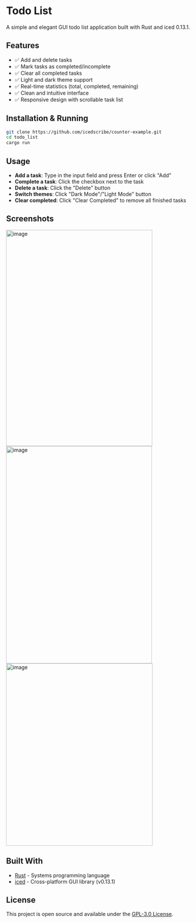 # Todo List

A simple and elegant GUI todo list application built with Rust and iced 0.13.1.

## Features

- ✅ Add and delete tasks
- ✅ Mark tasks as completed/incomplete
- ✅ Clear all completed tasks
- ✅ Light and dark theme support
- ✅ Real-time statistics (total, completed, remaining)
- ✅ Clean and intuitive interface
- ✅ Responsive design with scrollable task list


## Installation & Running
```bash
git clone https://github.com/icedscribe/counter-example.git
cd todo_list
cargo run
```


## Usage

- **Add a task**: Type in the input field and press Enter or click "Add"
- **Complete a task**: Click the checkbox next to the task
- **Delete a task**: Click the "Delete" button
- **Switch themes**: Click "Dark Mode"/"Light Mode" button
- **Clear completed**: Click "Clear Completed" to remove all finished tasks

## Screenshots

<img width="397" height="588" alt="image" src="https://github.com/user-attachments/assets/2995348b-544e-4c46-a819-8999e8deeaeb" />
<img width="396" height="591" alt="image" src="https://github.com/user-attachments/assets/fc0983dc-6657-4d60-bd99-231c32eba9ba" />
<img width="398" height="496" alt="image" src="https://github.com/user-attachments/assets/06950ad1-769d-4068-8f24-908565e258c5" />


## Built With

- [Rust](https://www.rust-lang.org/) - Systems programming language
- [iced](https://iced.rs/) - Cross-platform GUI library (v0.13.1)

## License

This project is open source and available under the [GPL-3.0 License](LICENSE).
